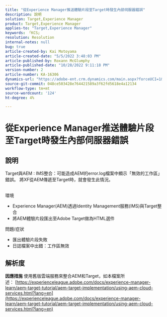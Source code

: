 ```yaml
---
title: "從Experience Manager推送體驗片段至Target時發生內部伺服器錯誤"
description: 說明
solution: Target,Experience Manager
product: Target,Experience Manager
applies-to: "Target,Experience Manager"
keywords: 「KCS」
resolution: Resolution
internal-notes: null
bug: true
article-created-by: Kai Motoyama
article-created-date: "5/5/2022 3:48:03 PM"
article-published-by: Roxann McGlumphy
article-published-date: "10/28/2022 9:11:18 PM"
version-number: 2
article-number: KA-16306
dynamics-url: "https://adobe-ent.crm.dynamics.com/main.aspx?forceUCI=1&pagetype=entityrecord&etn=knowledgearticle&id=b56384b9-8acc-ec11-a7b5-6045bd00d995"
source-git-commit: 048ce503428e764421589a3f62fd5618e4a12134
workflow-type: tm+mt
source-wordcount: '124'
ht-degree: 4%

---
```


# 從Experience Manager推送體驗片段至Target時發生內部伺服器錯誤

## 說明


Target與AEM : IMS整合：可能造成AEM的error.log檔案中顯示「無效的工作區」錯誤。 將XF從AEM傳遞至Target時，就會發生此情況。


<br>環境<br>
- Experience Manager(AEM)透過Identity Management服務(IMS)與Target整合
- 將AEM體驗片段匯出至Adobe Target做為HTML選件

問題/症狀
- 匯出體驗片段失敗
- 日誌檔案中出錯：工作區無效



## 解析度

<b>因應措施</b>
使用舊版雲端服務來整合AEM和Target，如本檔案所述： [https://experienceleague.adobe.com/docs/experience-manager-learn/aem-target-tutorial/aem-target-implementation/using-aem-cloud-services.html?lang=en](https://experienceleague.adobe.com/docs/experience-manager-learn/aem-target-tutorial/aem-target-implementation/using-aem-cloud-services.html?lang=en)


